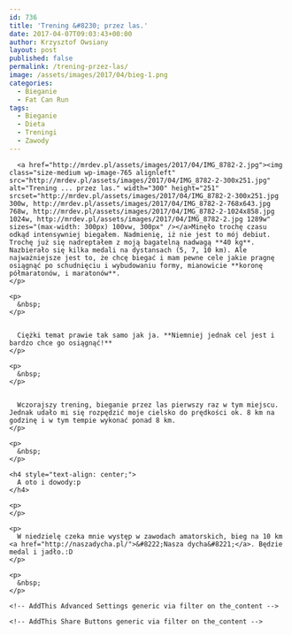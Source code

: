 ```yaml
---
id: 736
title: 'Trening &#8230; przez las.'
date: 2017-04-07T09:03:43+00:00
author: Krzysztof Owsiany
layout: post
published: false
permalink: /trening-przez-las/
image: /assets/images/2017/04/bieg-1.png
categories:
  - Bieganie
  - Fat Can Run
tags:
  - Bieganie
  - Dieta
  - Treningi
  - Zawody
---
```

<div id="dslc-theme-content">
  <div id="dslc-theme-content-inner">

      <a href="http://mrdev.pl/assets/images/2017/04/IMG_8782-2.jpg"><img class="size-medium wp-image-765 alignleft" src="http://mrdev.pl/assets/images/2017/04/IMG_8782-2-300x251.jpg" alt="Trening ... przez las." width="300" height="251" srcset="http://mrdev.pl/assets/images/2017/04/IMG_8782-2-300x251.jpg 300w, http://mrdev.pl/assets/images/2017/04/IMG_8782-2-768x643.jpg 768w, http://mrdev.pl/assets/images/2017/04/IMG_8782-2-1024x858.jpg 1024w, http://mrdev.pl/assets/images/2017/04/IMG_8782-2.jpg 1289w" sizes="(max-width: 300px) 100vw, 300px" /></a>Minęło trochę czasu odkąd intensywniej biegałem. Nadmienię, iż nie jest to mój debiut. Trochę już się nadreptałem z moją bagatelną nadwagą **40 kg**. Nazbierało się kilka medali na dystansach (5, 7, 10 km). Ale najważniejsze jest to, że chcę biegać i mam pewne cele jakie pragnę osiągnąć po schudnięciu i wybudowaniu formy, mianowicie **koronę półmaratonów, i maratonów**.
    </p>
    
    <p>
      &nbsp;
    </p>
    

      Ciężki temat prawie tak samo jak ja. **Niemniej jednak cel jest i bardzo chce go osiągnąć!**
    </p>
    
    <p>
      &nbsp;
    </p>
    

      Wczorajszy trening, bieganie przez las pierwszy raz w tym miejscu. Jednak udało mi się rozpędzić moje cielsko do prędkości ok. 8 km na godzinę i w tym tempie wykonać ponad 8 km.
    </p>
    
    <p>
      &nbsp;
    </p>
    
    <h4 style="text-align: center;">
      A oto i dowody:p
    </h4>
    
    <p>
    </p>
    
    <p>
      W niedzielę czeka mnie występ w zawodach amatorskich, bieg na 10 km <a href="http://naszadycha.pl/">&#8222;Nasza dycha&#8221;</a>. Będzie medal i jadło.:D
    </p>
    
    <p>
      &nbsp;
    </p>
    
    <!-- AddThis Advanced Settings generic via filter on the_content -->
    
    <!-- AddThis Share Buttons generic via filter on the_content -->
  </div>
</div>